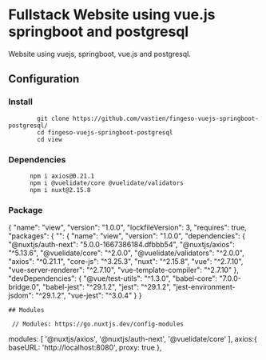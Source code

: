 # Fullstack Website using vue.js springboot and postgresql
Website using vuejs, springboot, vue.js and postgresql.

## Configuration

### Install
            git clone https://github.com/vastien/fingeso-vuejs-springboot-postgresql/
            cd fingeso-vuejs-springboot-postgresql
            cd view

### Dependencies

          npm i axios@0.21.1
          npm i @vuelidate/core @vuelidate/validators
          npm i nuxt@2.15.8

### Package
{
  "name": "view",
  "version": "1.0.0",
  "lockfileVersion": 3,
  "requires": true,
  "packages": {
    "": {
      "name": "view",
      "version": "1.0.0",
      "dependencies": {
        "@nuxtjs/auth-next": "5.0.0-1667386184.dfbbb54",
        "@nuxtjs/axios": "^5.13.6",
        "@vuelidate/core": "^2.0.0",
        "@vuelidate/validators": "^2.0.0",
        "axios": "^0.21.1",
        "core-js": "^3.25.3",
        "nuxt": "^2.15.8",
        "vue": "^2.7.10",
        "vue-server-renderer": "^2.7.10",
        "vue-template-compiler": "^2.7.10"
      },
      "devDependencies": {
        "@vue/test-utils": "^1.3.0",
        "babel-core": "7.0.0-bridge.0",
        "babel-jest": "^29.1.2",
        "jest": "^29.1.2",
        "jest-environment-jsdom": "^29.1.2",
        "vue-jest": "^3.0.4"
      }
    }
    
    
    ## Modules
    
     // Modules: https://go.nuxtjs.dev/config-modules
  modules: [
    '@nuxtjs/axios',
    '@nuxtjs/auth-next',
    '@vuelidate/core'
    ],
  axios:{
    baseURL: 'http://localhost:8080',
    proxy: true
  },

    
